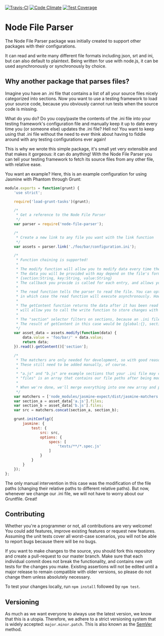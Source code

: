 [![Travis-CI](https://travis-ci.org/Skelware/node-file-parser.svg?branch=master)](https://travis-ci.org/Skelware/node-file-parser) [![Code Climate](https://codeclimate.com/github/Skelware/node-file-parser/badges/gpa.svg)](https://codeclimate.com/github/Skelware/node-file-parser/issues) [![Test Coverage](https://codeclimate.com/github/Skelware/node-file-parser/badges/coverage.svg)](https://codeclimate.com/github/Skelware/node-file-parser/coverage)

# Node File Parser
The Node File Parser package was initially created to support other packages with their configurations.

It can read and write many different file formats including json, srt and ini, but can also default to plaintext. Being written for use with node.js, it can be used asynchronously or synchronously by choice.

## Why another package that parses files?
Imagine you have an .ini file that contains a list of all your source files nicely categorized into sections. Now you want to use a testing framework to load your source code, because you obviously cannot run tests when the source code is missing.

What do you do? Do you copy/paste the contents of the .ini file into your testing framework's configuration file and manually keep it up to date every time you (or someone else) updates the .ini file? Hell no! You want to keep using that .ini file without the need to ever think about having to fiddle around with any testing configurations ever again!

This is why we wrote this simple package, it's small yet very extensible and that makes it gorgeous: it can do anything! With the Node File Parser you can tell your testing framework to fetch its source files from any other file, with relative ease.

You want an example? Here, this is an example configuration for using Jasmine with Phantom through Grunt:
````javascript
module.exports = function(grunt) {
    'use strict';

    require('load-grunt-tasks')(grunt);

    /*
     * Get a reference to the Node File Parser
     */
    var parser = require('node-file-parser');

    /*
     * Create a new link to any file you want with the link function
     */
    var assets = parser.link('./foo/bar/configuration.ini');

    /*
     * Function chaining is supported!
     *
     * The modify function will allow you to modify data every time the read function is triggered.
     * The data you will be provided with may depend on the file's format. For .ini files, it's as follows:
     * {section:String, key:String, value:String}
     * The callback you provide is called for each entry, and allows you to modify that entry before it's submit.
     *
     * The read function tells the parser to read the file. You can optionally provide a callback function as parameter,
     * in which case the read function will execute asynchronously. However, we want to use a synchronous call in this case.
     *
     * The getContent function returns the data after it has been read and parsed. Modifying the result of this function
     * will allow you to call the write function to store changes with the setContent function.
     *
     * The "section" selector filters on sections, because an .ini file can also contain global variables, but we do not want them.
     * The result of getContent in this case would be {global:{}, section:{}}, but we only want section.
     */
    var asset_data = assets.modify(function(data) {
        data.value = 'foo/bar/' + data.value;
        return data;
    }).read().getContent()['section'];

    /*
     * The matchers are only needed for development, so with good reason they're not in our .ini.
     * These still need to be added manually, of course.
     *
     * "a.js" and "b.js" are example sections that your .ini file may contain, and in this case,
     * "files" is an array that contains our file paths after being modified by our modifier.
     *
     * When we're done, we'll merge everything into one new array and pass it to Jasmine.
     */
    var matchers = ['node_modules/jasmine-expect/dist/jasmine-matchers.js'];
    var section_a = asset_data['a.js'].files;
    var section_b = asset_data['b.js'].files;
    var src = matchers.concat(section_a, section_b);

    grunt.initConfig({
        jasmine: {
            test: {
                src: src,
                options: {
                    specs: [
                        'tests/**/*.spec.js'
                    ]
                }
            }
        }
    });
};
````
The only manual intervention in this case was the modification of the file paths (changing their relative paths to different relative paths). But now, whenever we change our .ini file, we will not have to worry about our Gruntfile. Great!

## Contributing
Whether you're a programmer or not, all contributions are very welcome! You could add features, improve existing features or request new features. Assuming the unit tests cover all worst-case scenarios, you will not be able to report bugs because there will be no bugs.

If you want to make changes to the source, you should fork this repository and create a pull-request to our master branch. Make sure that each individual commit does not break the functionality, and contains new unit tests for the changes you make. Existing assertions will not be edited until a major release to remain compatible with older versions, so please do not change them unless absolutely necessary.

To test your changes locally, run `npm install` followed by `npm test`.

## Versioning
As much as we want everyone to always use the latest version, we know that this is a utopia. Therefore, we adhere to a strict versioning system that is widely accepted: `major.minor.patch`. This is also known as the [SemVer](http://semver.org/spec/v2.0.0.html) method.
